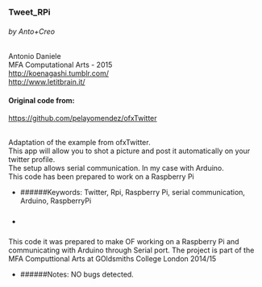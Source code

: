 ### Tweet_RPi
###### by Anto+Creo
Antonio Daniele
<br>MFA Computational Arts - 2015
<br>http://koenagashi.tumblr.com/
<br>http://www.letitbrain.it/
 
 
#### Original code from:
https://github.com/pelayomendez/ofxTwitter

<br>Adaptation of the example from ofxTwitter.
<br>This app will allow you to shot a picture and post it automatically on your twitter profile.
<br>The setup allows serial communication. In my case with Arduino.
<br>This code has been prepared to work on a Raspberry Pi
 
* ######Keywords: 
Twitter, Rpi, Raspberry Pi, serial communication, Arduino, RaspberryPi
 
* #####
This code it was prepared to make OF working on a Raspberry Pi and communicating with Arduino through Serial port.
The project is part of the MFA Computtional Arts at GOldsmiths College London 2014/15
 

* ######Notes:
NO bugs detected.
 
